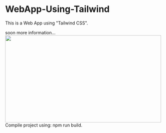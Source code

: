 # WebApp-Using-Tailwind

This is a Web App using "Tailwind CSS".

soon more information...
<br/> 
<img src="https://www.atsistemas.com/dam/jcr:20b575da-1767-43dc-b18f-4f2a9f722877/1375-775-tailwind-css.png" align="left" height="280" width="500" />  

<br/> 
Compile project using: npm run build.